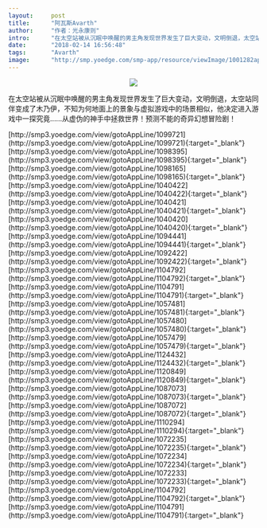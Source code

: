 ```yaml
---
layout:     post
title:      "阿瓦斯Avarth"
author:     "作者：光永康则"
intro:      "在太空站被从沉眠中唤醒的男主角发现世界发生了巨大变动，文明倒退，太空站同伴变成了木乃伊，不知为何地面上的景象与虚拟游戏中的场景相似，他决定进入游戏中一探究竟……从虚伪的神手中拯救世界！预测不能的奇异幻想冒险剧！"
date:       "2018-02-14 16:56:48"
tags:       "Avarth"
image:      "http://smp.yoedge.com/smp-app/resource/viewImage/1001282appline.png"
---
```

<div style="text-align: center">
<p><img src="http://smp.yoedge.com/smp-app/resource/viewImage/1001282appline.png"/></p>
</div>
<p class="post-meta">
<span>在太空站被从沉眠中唤醒的男主角发现世界发生了巨大变动，文明倒退，太空站同伴变成了木乃伊，不知为何地面上的景象与虚拟游戏中的场景相似，他决定进入游戏中一探究竟……从虚伪的神手中拯救世界！预测不能的奇异幻想冒险剧！</span>
</p>
[http://smp3.yoedge.com/view/gotoAppLine/1099721](http://smp3.yoedge.com/view/gotoAppLine/1099721){:target="_blank"}
[http://smp3.yoedge.com/view/gotoAppLine/1098395](http://smp3.yoedge.com/view/gotoAppLine/1098395){:target="_blank"}
[http://smp3.yoedge.com/view/gotoAppLine/1098165](http://smp3.yoedge.com/view/gotoAppLine/1098165){:target="_blank"}
[http://smp3.yoedge.com/view/gotoAppLine/1040422](http://smp3.yoedge.com/view/gotoAppLine/1040422){:target="_blank"}
[http://smp3.yoedge.com/view/gotoAppLine/1040421](http://smp3.yoedge.com/view/gotoAppLine/1040421){:target="_blank"}
[http://smp3.yoedge.com/view/gotoAppLine/1040420](http://smp3.yoedge.com/view/gotoAppLine/1040420){:target="_blank"}
[http://smp3.yoedge.com/view/gotoAppLine/1094441](http://smp3.yoedge.com/view/gotoAppLine/1094441){:target="_blank"}
[http://smp3.yoedge.com/view/gotoAppLine/1092422](http://smp3.yoedge.com/view/gotoAppLine/1092422){:target="_blank"}
[http://smp3.yoedge.com/view/gotoAppLine/1104792](http://smp3.yoedge.com/view/gotoAppLine/1104792){:target="_blank"}
[http://smp3.yoedge.com/view/gotoAppLine/1104791](http://smp3.yoedge.com/view/gotoAppLine/1104791){:target="_blank"}
[http://smp3.yoedge.com/view/gotoAppLine/1057481](http://smp3.yoedge.com/view/gotoAppLine/1057481){:target="_blank"}
[http://smp3.yoedge.com/view/gotoAppLine/1057480](http://smp3.yoedge.com/view/gotoAppLine/1057480){:target="_blank"}
[http://smp3.yoedge.com/view/gotoAppLine/1057479](http://smp3.yoedge.com/view/gotoAppLine/1057479){:target="_blank"}
[http://smp3.yoedge.com/view/gotoAppLine/1124432](http://smp3.yoedge.com/view/gotoAppLine/1124432){:target="_blank"}
[http://smp3.yoedge.com/view/gotoAppLine/1120849](http://smp3.yoedge.com/view/gotoAppLine/1120849){:target="_blank"}
[http://smp3.yoedge.com/view/gotoAppLine/1087073](http://smp3.yoedge.com/view/gotoAppLine/1087073){:target="_blank"}
[http://smp3.yoedge.com/view/gotoAppLine/1087072](http://smp3.yoedge.com/view/gotoAppLine/1087072){:target="_blank"}
[http://smp3.yoedge.com/view/gotoAppLine/1110294](http://smp3.yoedge.com/view/gotoAppLine/1110294){:target="_blank"}
[http://smp3.yoedge.com/view/gotoAppLine/1072235](http://smp3.yoedge.com/view/gotoAppLine/1072235){:target="_blank"}
[http://smp3.yoedge.com/view/gotoAppLine/1072234](http://smp3.yoedge.com/view/gotoAppLine/1072234){:target="_blank"}
[http://smp3.yoedge.com/view/gotoAppLine/1072233](http://smp3.yoedge.com/view/gotoAppLine/1072233){:target="_blank"}
[http://smp3.yoedge.com/view/gotoAppLine/1104792](http://smp3.yoedge.com/view/gotoAppLine/1104792){:target="_blank"}
[http://smp3.yoedge.com/view/gotoAppLine/1104791](http://smp3.yoedge.com/view/gotoAppLine/1104791){:target="_blank"}



